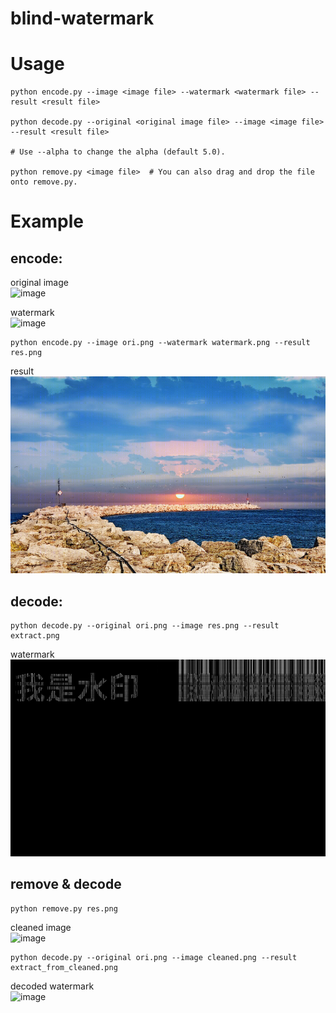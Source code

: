 # blind-watermark

# Usage
```shell
python encode.py --image <image file> --watermark <watermark file> --result <result file>

python decode.py --original <original image file> --image <image file> --result <result file>

# Use --alpha to change the alpha (default 5.0).

python remove.py <image file>  # You can also drag and drop the file onto remove.py.

```
# Example
## encode:
original image<br>
![image](https://github.com/linyacool/blind-watermark/blob/master/ori.png)

watermark<br>
![image](https://github.com/linyacool/blind-watermark/blob/master/watermark.png)


```shell
python encode.py --image ori.png --watermark watermark.png --result res.png
```
result<br>
![image](https://github.com/linyacool/blind-watermark/blob/master/res.png)

## decode:
```shell
python decode.py --original ori.png --image res.png --result extract.png
```
watermark<br>
![image](https://github.com/linyacool/blind-watermark/blob/master/extract.png)

## remove & decode
```shell
python remove.py res.png
```
cleaned image<br>
![image](https://github.com/warm-ice0x00/blind-watermark/blob/python3/cleaned.png)
```shell
python decode.py --original ori.png --image cleaned.png --result extract_from_cleaned.png
```
decoded watermark<br>
![image](https://github.com/warm-ice0x00/blind-watermark/blob/python3/extract_from_cleaned.png)